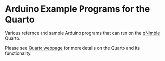 # Arduino Example Programs for the Quarto

Various refernce and sample Arduino programs that can run on the [qNimble](https://qnimble.com) Quarto.

Please see [Quarto webpage](https://qnimble.com/Quarto/) for more details on the Quarto and its functionality.
